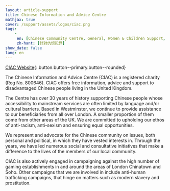 ```yaml
---
layout: article-support
title: Chinese Information and Advice Centre
mathjax: true
cover: /support/assets/logos/ciac.png
tags:
    -
     en: [Chinese Community Centre, General, Women & Children Support, Benefits Advice & Advocacy, Immigration Support, Legal Advice, Home Office Surgery, Voluntary Return Workshop, Healthcare, Asylum Seeker & Refugee Support, Third Party Reporting Centre, Prison & Probation Support]
     zh-hant: [針對仇恨犯罪]
show_date: false
lang: en
---
```


[CIAC Website](https://ciac.co.uk/){:.button.button--primary.button--rounded}

The Chinese Information and Advice Centre (CIAC) is a registered charity (Reg No. 800646). CIAC offers free information, advice and support to disadvantaged Chinese people living in the United Kingdom.

The Centre has over 30 years of history supporting Chinese people whose accessibility to mainstream services are often limited by language and/or cultural barriers. Based in Westminster, we continue to provide assistance to our beneficiaries from all over London. A smaller proportion of them come from other areas of the UK. We are committed to upholding our ethos of anti-racism, anti-sexism and ensuring equal opportunities.

We represent and advocate for the Chinese community on issues, both personal and political, in which they have vested interests in. Through the years, we have led numerous social and consultative initiatives that make a difference to the lives of the members of our local community.

CIAC is also actively engaged in campaigning against the high number of gaming establishments in and around the areas of London Chinatown and Soho. Other campaigns that we are involved in include anti-human trafficking campaigns, that hinge on matters such as modern slavery and prostitution.
